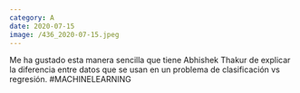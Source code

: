 ```yaml
--- 
category: A 
date: 2020-07-15 
image: /436_2020-07-15.jpeg 
--- 
```


Me ha gustado esta manera sencilla que tiene Abhishek Thakur de explicar la diferencia entre datos que se usan en un problema de clasificación vs regresión. #MACHINELEARNING